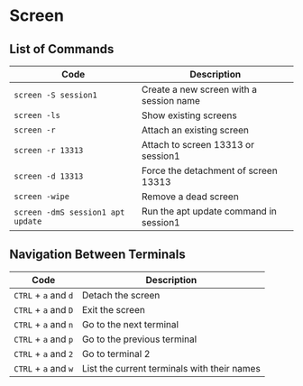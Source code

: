 # Screen

## List of Commands

| Code                              | Description                             |
| --------------------------------- | --------------------------------------- |
| `screen -S session1`              | Create a new screen with a session name |
| `screen -ls`                      | Show existing screens                   |
| `screen -r`                       | Attach an existing screen               |
| `screen -r 13313`                 | Attach to screen 13313 or session1      |
| `screen -d 13313`                 | Force the detachment of screen 13313    |
| `screen -wipe`                    | Remove a dead screen                    |
| `screen -dmS session1 apt update` | Run the apt update command in session1  |

## Navigation Between Terminals

| Code                 | Description                                 |
| -------------------- | ------------------------------------------- |
| `CTRL` + `a` and `d` | Detach the screen                           |
| `CTRL` + `a` and `D` | Exit the screen                             |
| `CTRL` + `a` and `n` | Go to the next terminal                     |
| `CTRL` + `a` and `p` | Go to the previous terminal                 |
| `CTRL` + `a` and `2` | Go to terminal 2                            |
| `CTRL` + `a` and `w` | List the current terminals with their names |
